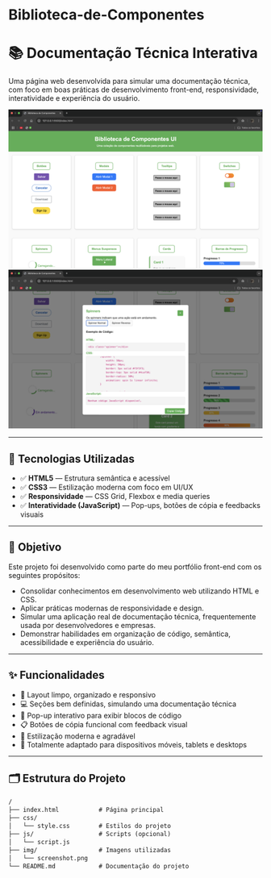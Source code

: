 # Biblioteca-de-Componentes
# 📚 Documentação Técnica Interativa

Uma página web desenvolvida para simular uma documentação técnica, com foco em boas práticas de desenvolvimento front-end, responsividade, interatividade e experiência do usuário.

![Preview do Projeto](imgs/preview01.png) 
![Preview do Projeto](imgs/preview02.png) 

---

## 🚀 Tecnologias Utilizadas

- ✅ **HTML5** — Estrutura semântica e acessível
- ✅ **CSS3** — Estilização moderna com foco em UI/UX
- ✅ **Responsividade** — CSS Grid, Flexbox e media queries
- ✅ **Interatividade (JavaScript)** — Pop-ups, botões de cópia e feedbacks visuais

---

## 🎯 Objetivo

Este projeto foi desenvolvido como parte do meu portfólio front-end com os seguintes propósitos:

- Consolidar conhecimentos em desenvolvimento web utilizando HTML e CSS.
- Aplicar práticas modernas de responsividade e design.
- Simular uma aplicação real de documentação técnica, frequentemente usada por desenvolvedores e empresas.
- Demonstrar habilidades em organização de código, semântica, acessibilidade e experiência do usuário.

---

## ✨ Funcionalidades

- 📄 Layout limpo, organizado e responsivo
- 💻 Seções bem definidas, simulando uma documentação técnica
- 🔲 Pop-up interativo para exibir blocos de código
- 📋 Botões de cópia funcional com feedback visual
- 🎨 Estilização moderna e agradável
- 📱 Totalmente adaptado para dispositivos móveis, tablets e desktops

---

## 🗂️ Estrutura do Projeto

```plaintext
/
├── index.html           # Página principal
├── css/
│   └── style.css        # Estilos do projeto
├── js/                  # Scripts (opcional)
│   └── script.js
├── img/                 # Imagens utilizadas
│   └── screenshot.png
└── README.md            # Documentação do projeto
